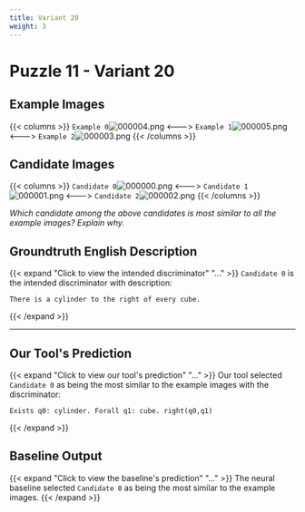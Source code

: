 ```yaml
---
title: Variant 20
weight: 3
---
```


# Puzzle 11 - Variant 20

## Example Images
{{< columns >}}
`Example 0`![000004.png](/clevr-variants/alternation/fovariant-20/render/images/CLEVR_val_000004.png)
<--->
`Example 1`![000005.png](/clevr-variants/alternation/fovariant-20/render/images/CLEVR_val_000005.png)
<--->
`Example 2`![000003.png](/clevr-variants/alternation/fovariant-20/render/images/CLEVR_val_000003.png)
{{< /columns >}}

## Candidate Images
{{< columns >}}
`Candidate 0`![000000.png](/clevr-variants/alternation/fovariant-20/render/images/CLEVR_val_000000.png)
<--->
`Candidate 1`![000001.png](/clevr-variants/alternation/fovariant-20/render/images/CLEVR_val_000001.png)
<--->
`Candidate 2`![000002.png](/clevr-variants/alternation/fovariant-20/render/images/CLEVR_val_000002.png)
{{< /columns >}}

*Which candidate among the above candidates is most similar to all the example images? Explain why.*

## Groundtruth English Description

{{< expand "Click to view the intended discriminator" "..." >}}
`Candidate 0` is the intended discriminator with description:
```plaintext 
There is a cylinder to the right of every cube.
```
{{< /expand >}}

---



## Our Tool's Prediction

{{< expand "Click to view our tool's prediction" "..." >}}
Our tool selected `Candidate 0` as being the most similar to the example images with the discriminator:
```plaintext
Exists q0: cylinder. Forall q1: cube. right(q0,q1)
```
{{< /expand >}}



## Baseline Output

{{< expand "Click to view the baseline's prediction" "..." >}}
The neural baseline selected `Candidate 0` as being the most similar to the example images.
{{< /expand >}}

